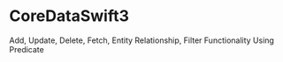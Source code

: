 # CoreDataSwift3
Add, Update, Delete, Fetch, Entity Relationship, Filter Functionality Using Predicate
